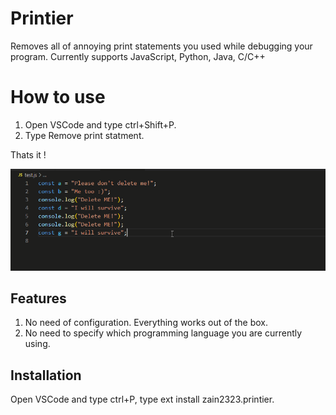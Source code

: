 # Printier

Removes all of annoying print statements you used while debugging your program. Currently supports JavaScript, Python, Java, C/C++

# How to use

1. Open VSCode and type ctrl+Shift+P.
2. Type Remove print statment.

Thats it !

![](assets/printier.gif)

## Features

1. No need of configuration. Everything works out of the box.
2. No need to specify which programming language you are currently using.

## Installation
Open VSCode and type ctrl+P, type ext install zain2323.printier.